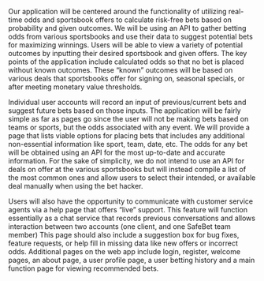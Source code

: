 Our application will be centered around the functionality of utilizing real-time odds and sportsbook offers to calculate risk-free bets based on probability and given outcomes. We will be using an API to gather betting odds from various sportsbooks and use their data to suggest potential bets for maximizing winnings. Users will be able to view a variety of potential outcomes by inputting their desired sportsbook and given offers. The key points of the application include calculated odds so that no bet is placed without known outcomes. These “known” outcomes will be based on various deals that sportsbooks offer for signing on, seasonal specials, or after meeting monetary value thresholds.

Individual user accounts will record an input of previous/current bets and suggest future bets based on those inputs. The application will be fairly simple as far as pages go since the user will not be making bets based on teams or sports, but the odds associated with any event. We will provide a page that lists viable options for placing bets that includes any additional non-essential information like sport, team, date, etc. The odds for any bet will be obtained using an API for the most up-to-date and accurate information. For the sake of simplicity, we do not intend to use an API for deals on offer at the various sportsbooks but will instead compile a list of the most common ones and allow users to select their intended, or available deal manually when using the bet hacker.

Users will also have the opportunity to communicate with customer service agents via a help page that offers “live” support. This feature will function essentially as a chat service that records previous conversations and allows interaction between two accounts (one client, and one SafeBet team member) This page should also include a suggestion box for bug fixes, feature requests, or help fill in missing data like new offers or incorrect odds.
Additional pages on the web app include login, register, welcome pages, an about page, a user profile page, a user betting history and a main function page for viewing recommended bets.
